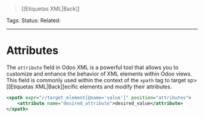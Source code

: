 > [[Etiquetas XML|Back]]

Tags: 
Status: 
Related: 

___

# Attributes

The `attribute` field in Odoo XML is a powerful tool that allows you to customize and enhance the behavior of XML elements within Odoo views. This field is commonly used within the context of the `xpath` tag to target sp> [[Etiquetas XML|Back]]ecific elements and modify their attributes.

```xml
<xpath expr="//target_element[@name='value']" position="attributes">
	<attribute name="desired_attribute">desired_value</attribute>
</xpath>
```